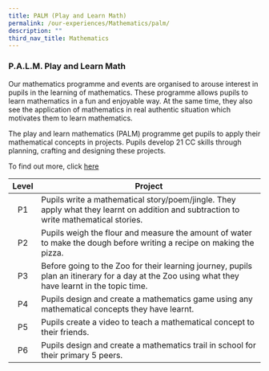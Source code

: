 ```yaml
---
title: PALM (Play and Learn Math)
permalink: /our-experiences/Mathematics/palm/
description: ""
third_nav_title: Mathematics
---
```

### **P.A.L.M. Play and Learn Math**

Our mathematics programme and events are organised to arouse interest in pupils in the learning of mathematics. These programme allows pupils to learn mathematics in a fun and enjoyable way. At the same time, they also see the application of mathematics in real authentic situation which motivates them to learn mathematics.  
  
The play and learn mathematics (PALM) programme get pupils to apply their mathematical concepts in projects. Pupils develop 21 CC skills through planning, crafting and designing these projects.

To find out more, click [here](/signature-programmes/PALM/)

| Level | Project |
| :--------: | -------- |
| P1     | Pupils write a mathematical story/poem/jingle. They apply what they learnt on addition and subtraction to write mathematical stories.     |
| P2     | Pupils weigh the flour and measure the amount of water to make the dough before writing a recipe on making the pizza.     |
| P3     | Before going to the Zoo for their learning journey, pupils plan an itinerary for a day at the Zoo using what they have learnt in the topic time.     |
| P4     | Pupils design and create a mathematics game using any mathematical concepts they have learnt.     |
| P5     | Pupils create a video to teach a mathematical concept to their friends.     |
| P6     | Pupils design and create a mathematics trail in school for their primary 5 peers.     |